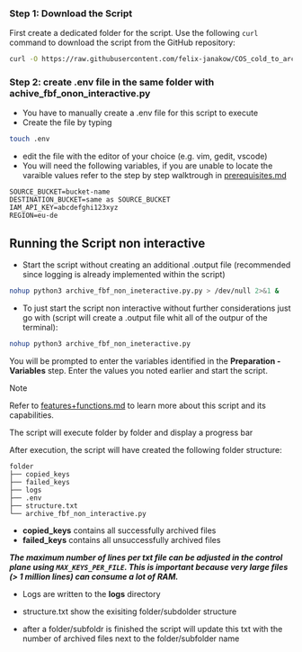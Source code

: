 ### Step 1: Download the Script

First create a dedicated folder for the script. Use the following `curl` command to download the script from the GitHub repository:

```bash
curl -O https://raw.githubusercontent.com/felix-janakow/COS_cold_to_archive/main/archive_fbf_non_ineteractive.py
```


### Step 2: create .env file in the same folder with achive_fbf_onon_interactive.py

- You have to manually create a .env file for this script to execute 
- Create the file by typing 

```bash
touch .env
```
- edit the file with the editor of your choice (e.g. vim, gedit, vscode)
- You will need the following variables, if you are unable to locate the varaible values refer to the step by step walktrough in [prerequisites.md](https://github.com/felix-janakow/COS_cold_to_archive/blob/main/Instructions/Prerequisites.md)
``` 
SOURCE_BUCKET=bucket-name
DESTINATION_BUCKET=same as SOURCE_BUCKET 
IAM_API_KEY=abcdefghi123xyz
REGION=eu-de
```
## Running the Script non interactive

- Start the script without creating an additional .output file (recommended since logging is already implemented within the script)

```bash
nohup python3 archive_fbf_non_ineteractive.py.py > /dev/null 2>&1 &
```

- To just start the script non interactive without further considerations just go with (script will create a .output file whit all of the outpur of the terminal):

```bash
nohup python3 archive_fbf_non_ineteractive.py
```


You will be prompted to enter the variables identified in the **Preparation - Variables** step. Enter the values you noted earlier and start the script.

> [!NOTE]
> Refer to [features+functions.md](https://github.com/felix-janakow/COS_cold_to_archive/blob/main/features%2Bfunctions.md) to learn more about this script and its capabilities.

The script will execute folder by folder and display a progress bar

After execution, the script will have created the following folder structure:

```
folder
├── copied_keys
├── failed_keys
├── logs
├── .env
├── structure.txt
└── archive_fbf_non_interactive.py
```
- **copied_keys** contains all successfully archived files
- **failed_keys** contains all unsuccessfully archived files

***The maximum number of lines per txt file can be adjusted in the control plane using ``MAX_KEYS_PER_FILE``. This is important because very large files (> 1 million lines) can consume a lot of RAM.***

- Logs are written to the **logs** directory

- structure.txt show the exisiting folder/subdolder structure
- after a folder/subfoldr is finished the script will update this txt with the number of archived files next to the folder/subfolder name

